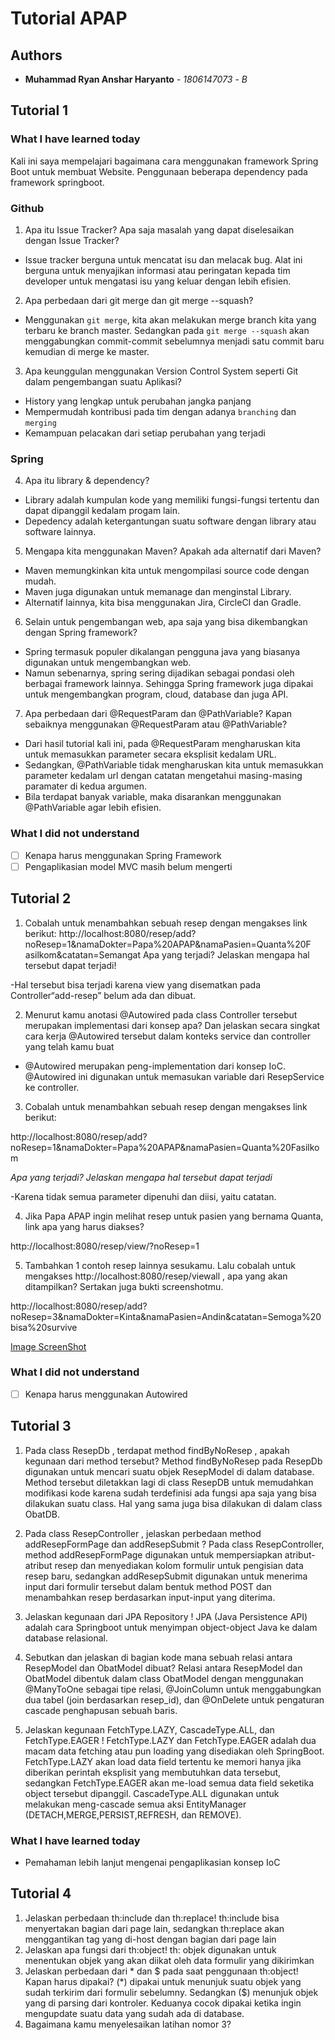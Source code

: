 # Tutorial APAP
## Authors
* **Muhammad Ryan Anshar Haryanto** - *1806147073* - *B*

## Tutorial 1
### What I have learned today
Kali ini saya mempelajari bagaimana cara menggunakan framework Spring Boot untuk membuat Website.
Penggunaan beberapa dependency pada framework springboot.
### Github
1. Apa itu Issue Tracker? Apa saja masalah yang dapat diselesaikan dengan Issue Tracker? 
- Issue tracker berguna untuk mencatat isu dan melacak bug. Alat ini berguna untuk menyajikan informasi atau peringatan kepada tim developer untuk mengatasi isu yang keluar dengan lebih efisien.

2. Apa perbedaan dari git merge dan git merge --squash?
- Menggunakan `git merge`, kita akan melakukan merge branch kita yang terbaru ke branch master. Sedangkan pada `git merge --squash` akan menggabungkan commit-commit sebelumnya menjadi satu commit baru kemudian di merge ke master.

3. Apa keunggulan menggunakan Version Control System seperti Git dalam pengembangan suatu Aplikasi?
- History yang lengkap untuk perubahan jangka panjang
- Mempermudah kontribusi pada tim dengan adanya `branching` dan `merging`
- Kemampuan pelacakan dari setiap perubahan yang terjadi

### Spring
4. Apa itu library & dependency?
- Library adalah kumpulan kode yang memiliki fungsi-fungsi tertentu dan dapat dipanggil kedalam progam lain. 
- Depedency adalah ketergantungan suatu software dengan library atau software lainnya.

5. Mengapa kita menggunakan Maven? Apakah ada alternatif dari Maven?
- Maven memungkinkan kita untuk mengompilasi source code dengan mudah.
- Maven juga digunakan untuk memanage dan menginstal Library. 
- Alternatif lainnya, kita bisa menggunakan Jira, CircleCI dan Gradle.

6. Selain untuk pengembangan web, apa saja yang bisa dikembangkan dengan Spring framework?
- Spring termasuk populer dikalangan pengguna java yang biasanya digunakan untuk mengembangkan web. 
- Namun sebenarnya, spring sering dijadikan sebagai pondasi oleh berbagai framework lainnya. Sehingga Spring framework juga dipakai untuk mengembangkan program, cloud, database dan juga API.

7. Apa perbedaan dari @RequestParam dan @PathVariable? Kapan sebaiknya menggunakan @RequestParam atau @PathVariable?
- Dari hasil tutorial kali ini, pada @RequestParam mengharuskan kita untuk memasukkan parameter secara eksplisit kedalam URL.
- Sedangkan, @PathVariable tidak mengharuskan kita untuk memasukkan parameter kedalam url dengan catatan mengetahui masing-masing paramater di kedua argumen.
- Bila terdapat banyak variable, maka disarankan menggunakan @PathVariable agar lebih efisien.


### What I did not understand
- [ ] Kenapa harus menggunakan Spring Framework
- [ ] Pengaplikasian model MVC masih belum mengerti

## Tutorial 2
1. Cobalah untuk menambahkan sebuah resep dengan mengakses link berikut:
http://localhost:8080/resep/add?noResep=1&namaDokter=Papa%20APAP&namaPasien=Quanta%20F
asilkom&catatan=Semangat
Apa yang terjadi? Jelaskan mengapa hal tersebut dapat terjadi!

-Hal tersebut bisa terjadi karena view yang disematkan pada Controller“add-resep” belum ada dan dibuat.

2. Menurut kamu anotasi @Autowired pada class Controller tersebut merupakan implementasi dari konsep apa? Dan jelaskan secara singkat cara kerja @Autowired tersebut dalam konteks service dan controller yang telah kamu buat  

- @Autowired merupakan peng-implementation dari konsep IoC. @Autowired ini digunakan untuk memasukan variable dari ResepService ke controller.

3. Cobalah untuk menambahkan sebuah resep dengan mengakses link berikut: 

http://localhost:8080/resep/add?noResep=1&namaDokter=Papa%20APAP&namaPasien=Quanta%20Fasilkom 

*Apa yang terjadi? Jelaskan mengapa hal tersebut dapat terjadi*

-Karena tidak semua parameter dipenuhi dan diisi, yaitu catatan.

4. Jika Papa APAP ingin melihat resep untuk pasien yang bernama Quanta, link apa yang harus diakses? 

http://localhost:8080/resep/view/?noResep=1

5. Tambahkan 1 contoh resep lainnya sesukamu. Lalu cobalah untuk mengakses http://localhost:8080/resep/viewall , apa yang akan ditampilkan? Sertakan juga bukti screenshotmu. 

http://localhost:8080/resep/add?noResep=3&namaDokter=Kinta&namaPasien=Andin&catatan=Semoga%20bisa%20survive

[Image ScreenShot](https://ibb.co/wYLWYsR)

### What I did not understand
- [ ] Kenapa harus menggunakan Autowired

## Tutorial 3

1. Pada class ResepDb , terdapat method findByNoResep , apakah kegunaan dari method tersebut?
    Method findByNoResep pada ResepDb digunakan untuk mencari suatu objek ResepModel di dalam database. Method tersebut diletakkan lagi di class ResepDB untuk memudahkan modifikasi kode karena sudah terdefinisi ada fungsi apa saja yang bisa dilakukan suatu class. Hal yang sama juga bisa dilakukan di dalam class ObatDB.

2. Pada class ResepController , jelaskan perbedaan method addResepFormPage dan addResepSubmit ?
    Pada class ResepController, method addResepFormPage digunakan untuk mempersiapkan atribut-atribut resep dan menyediakan kolom formulir untuk pengisian data resep baru, sedangkan addResepSubmit digunakan untuk menerima input dari formulir tersebut dalam bentuk method POST dan menambahkan resep berdasarkan input-input yang diterima.

3. Jelaskan kegunaan dari JPA Repository !
    JPA (Java Persistence API) adalah cara Springboot untuk menyimpan object-object Java ke dalam database relasional.

4. Sebutkan dan jelaskan di bagian kode mana sebuah relasi antara ResepModel dan ObatModel dibuat?
    Relasi antara ResepModel dan ObatModel dibentuk dalam class ObatModel dengan menggunakan @ManyToOne sebagai tipe relasi, @JoinColumn untuk menggabungkan dua tabel (join berdasarkan resep_id), dan @OnDelete untuk pengaturan cascade penghapusan sebuah baris.

5. Jelaskan kegunaan FetchType.LAZY, CascadeType.ALL, dan FetchType.EAGER !
    FetchType.LAZY dan FetchType.EAGER adalah dua macam data fetching atau pun loading yang disediakan oleh SpringBoot. FetchType.LAZY akan load data field tertentu ke memori hanya jika diberikan perintah eksplisit yang membutuhkan data tersebut, sedangkan FetchType.EAGER akan me-load semua data field seketika object tersebut dipanggil. CascadeType.ALL digunakan untuk melakukan meng-cascade semua aksi EntityManager (DETACH,MERGE,PERSIST,REFRESH, dan REMOVE).

### What I have learned today
- Pemahaman lebih lanjut mengenai pengaplikasian konsep IoC

## Tutorial 4
1. Jelaskan perbedaan th:include dan th:replace!
    th:include bisa menyertakan bagian dari page lain, sedangkan th:replace akan menggantikan tag yang di-host dengan bagian dari page lain
2. Jelaskan apa fungsi dari th:object!
    th: objek digunakan untuk menentukan objek yang akan diikat oleh data formulir yang dikirimkan
3. Jelaskan perbedaan dari * dan $ pada saat penggunaan th:object! Kapan harus dipakai?
    (*) dipakai untuk menunjuk suatu objek yang sudah terkirim dari formulir sebelumny. Sedangkan ($) menunjuk objek yang di parsing dari kontroler. Keduanya cocok dipakai ketika ingin mengupdate suatu data yang sudah ada di database.
4. Bagaimana kamu menyelesaikan latihan nomor 3?